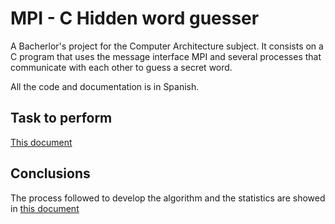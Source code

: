 # MPI - C Hidden word guesser
A Bacherlor's project for the Computer Architecture subject. It consists on a C program that uses the message interface MPI and several processes that communicate with each other to guess a secret word.

All the code and documentation is in Spanish.

## Task to perform
[This document](Enunciado.pdf)

## Conclusions
The process followed to develop the algorithm and the statistics are showed in [this document](Memoria.pdf)

